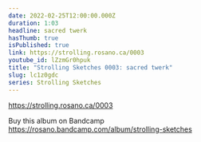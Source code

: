 ```yaml
---
date: 2022-02-25T12:00:00.000Z
duration: 1:03
headline: sacred twerk
hasThumb: true
isPublished: true
link: https://strolling.rosano.ca/0003
youtube_id: lZzmGr0hpuk
title: "Strolling Sketches 0003: sacred twerk"
slug: lc1z0gdc
series: Strolling Sketches
---
```

https://strolling.rosano.ca/0003

Buy this album on Bandcamp https://rosano.bandcamp.com/album/strolling-sketches
